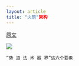 ```yaml
---
layout: article
title: "火箭"架构
---
```


[原文](https://xie.infoq.cn/article/e67fcf1dfe68f1f6007aee956)


![](https://static001.geekbang.org/infoq/bd/bdb494c368893ab39126d760d1c00538.png)

```
“势 道 法 术 器 界”这六个要素
```
